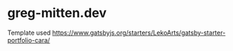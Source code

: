 # greg-mitten.dev

Template used https://www.gatsbyjs.org/starters/LekoArts/gatsby-starter-portfolio-cara/
